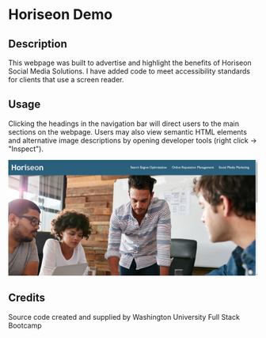# Horiseon Demo

## Description

This webpage was built to advertise and highlight the benefits of Horiseon Social Media Solutions. I have added code to meet accessibility standards for clients that use a screen reader. 

## Usage

Clicking the headings in the navigation bar will direct users to the main sections on the webpage. Users may also view semantic HTML elements and alternative image descriptions by opening developer tools (right click -> "Inspect"). 

![Image of desktop view of Horiseon webpage header and navigation bar](Develop/assets/images/screenshot-demo.png)

## Credits

Source code created and supplied by Washington University Full Stack Bootcamp
